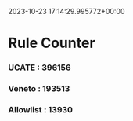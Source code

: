 2023-10-23 17:14:29.995772+00:00
# Rule Counter 
 ### UCATE : 396156

 ### Veneto : 193513

 ### Allowlist : 13930